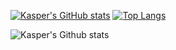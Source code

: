 [![Kasper's GitHub stats](https://github-readme-stats.vercel.app/api?username=KasperBosteels&count_private=true&show_icons=true&include_all_commits=true&bg_color=30,e96443,904e95&text_color=000000&title_color=000000&icon_color=000000)](https://github.com/anuraghazra/github-readme-stats)
[![Top Langs](https://github-readme-stats.vercel.app/api/top-langs/?username=KasperBosteels&bg_color=30,904e95,e96443&title_color=000000&text_color=000000)](https://github.com/anuraghazra/github-readme-stats) 

![Kasper's Github stats](https://raw.githubusercontent.com/KasperBosteels/github-stats/master/generated/overview.svg#gh-dark-mode-only)
